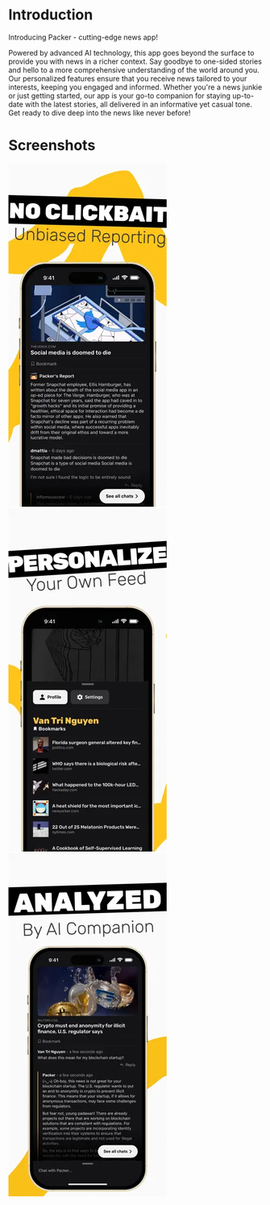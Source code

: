 # Introduction
Introducing Packer - cutting-edge news app!

Powered by advanced AI technology, this app goes beyond the surface to provide you with news in a richer context. Say goodbye to one-sided stories and hello to a more comprehensive understanding of the world around you. Our personalized features ensure that you receive news tailored to your interests, keeping you engaged and informed. Whether you're a news junkie or just getting started, our app is your go-to companion for staying up-to-date with the latest stories, all delivered in an informative yet casual tone. Get ready to dive deep into the news like never before!

# Screenshots
![1.webp](./assets//1.webp)
![2.webp](./assets/2.webp)
![3.webp](./assets/3.webp)